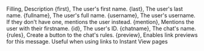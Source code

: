 Filling, Description
{first}, The user's first name.
{last}, The user's last name.
{fullname}, The user's full name.
{username}, The user's username. If they don't have one, mentions the user instead.
{mention}, Mentions the user with their firstname.
{id}, The user's ID.
{chatname}, The chat's name.
{rules}, Create a button to the chat's rules.
{preview}, Enables link previews for this message. Useful when using links to Instant View pages